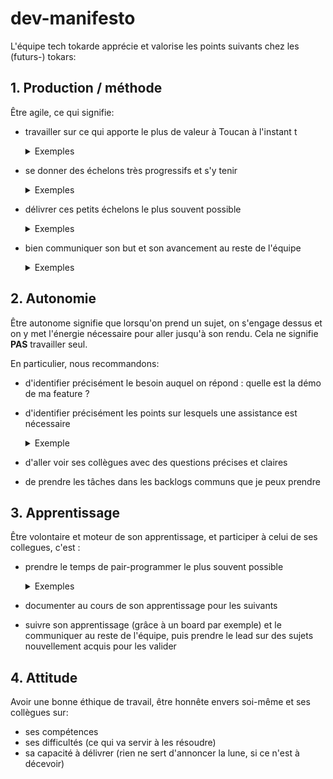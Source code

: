 # dev-manifesto

L'équipe tech tokarde apprécie et valorise les points suivants chez les (futurs-) tokars:

## 1. Production / méthode

Être agile, ce qui signifie:
- travailler sur ce qui apporte le plus de valeur à Toucan à l'instant t
  <details>
    <summary>Exemples</summary>

    Pour le savoir je me pose les questions suivantes :
    - est-ce que ce que je suis en train de faire profitera dès son lancement à un utilisateur/client/concepteur/Tokar ? Si oui est-ce que cela lui permettra de faire quelque chose qu'il ne pouvait pas faire avant ? Est-ce que cela lui permettra de faire quelque chose deux fois plus vite qu'avant ?
    - à contrario, ce que j'ai fait est-il une amélioration marginale, ou qui ne profite à personne dans l'immédiat ?
    - est ce que ce sur quoi je travaille est mergé/intégré au produit ? Ou est ce finalement abandonné ?
  </details>
- se donner des échelons très progressifs et s'y tenir
  <details>
    <summary>Exemples</summary>

    - ma feature à été découpée, le découpage est écrit dans la carte Trello, il est univoque et chaque étape est courte
    - ma feature n'était pas découpée, j'ai vite vu que c'était plus compliqué que prévu, j'ai repassé la carte Trello en découpage
  </details>
- délivrer ces petits échelons le plus souvent possible
  <details>
    <summary>Exemples</summary>

    - je peux faire une v0 de ma fonctionalité et la présenter en quelques jours
    - je peux commencer un projet en ayant confiance que la PR sera proposée le soir
    - je me concentre sur l'essentiel dans les PRs et évite de faire des modifications en plus "en passant"
  </details>
- bien communiquer son but et son avancement au reste de l'équipe
  <details>
    <summary>Exemples</summary>

    - je communique via les daily sur mes projets en cours, mes difficultés
    - je mets à jour Trello, le wiki
    - mes PRs sont claires et autosuffisantes (screenshots, urls de tests, exemples d'usage des APIs, exemples de confs)
    - je sais retrospectivement dire les projets et tâches sur lesquelles j'ai participé
  </details>

## 2. Autonomie

Être autonome signifie que lorsqu'on prend un sujet, on s'engage dessus et on y met l'énergie nécessaire pour aller jusqu'à son rendu.
Cela ne signifie **PAS** travailler seul.

En particulier, nous recommandons:
- d'identifier précisément le besoin auquel on répond : quelle est la démo de ma feature ?
- d'identifier précisément les points sur lesquels une assistance est nécessaire
  <details>
    <summary>Exemple</summary>

    - Je sais faire mon auto-critique quand une tâche n'avance pas et je sais le communiquer
  </details>
- d'aller voir ses collègues avec des questions précises et claires
- de prendre les tâches dans les backlogs communs que je peux prendre

## 3. Apprentissage

Être volontaire et moteur de son apprentissage, et participer à celui de ses collegues, c'est :
- prendre le temps de pair-programmer le plus souvent possible
  <details>
    <summary>Exemples</summary>

    - Bien communiquer avec le reste de l'équipe pour se synchroniser avec son binôme en fixant des events dans le calendrier
  </details>
- documenter au cours de son apprentissage pour les suivants
- suivre son apprentissage (grâce à un board par exemple) et le communiquer au reste de l'équipe, puis prendre le lead sur des sujets nouvellement acquis pour les valider

## 4. Attitude

Avoir une bonne éthique de travail, être honnête envers soi-même et ses collègues sur:
- ses compétences
- ses difficultés (ce qui va servir à les résoudre)
- sa capacité à délivrer (rien ne sert d'annoncer la lune, si ce n'est à décevoir)
